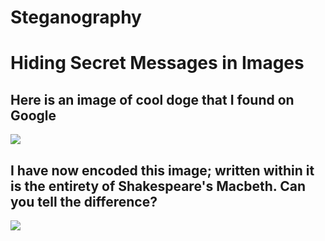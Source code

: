 # Steganography
<h1>Hiding Secret Messages in Images</h1>
<h2>Here is an image of cool doge that I found on Google</h2>
<img src="https://i.imgur.com/QpGQonR.jpeg">
<h2>I have now encoded this image; written within it is the entirety of Shakespeare's Macbeth. Can you tell the difference?</h2>
<img src="https://i.imgur.com/qlXNTq3.png">
